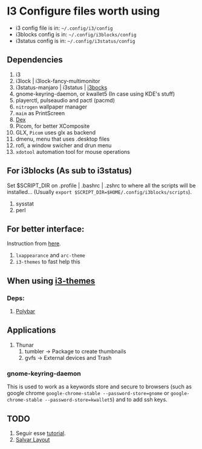 # I3 Configure files worth using

 - i3 config file is in: `~/.config/i3/config`
 - i3blocks config is in: `~/.config/i3blocks/config`
 - i3status config is in: `~/.config/i3status/config`

## Dependencies

1. i3
1. i3lock | i3lock-fancy-multimonitor
1. i3status-manjaro | i3status | [i3bocks](https://github.com/vivien/i3blocks)
1. gnome-keyring-daemon, or kwallet5 (In case using KDE's stuff)
1. playerctl, pulseaudio and pactl (pacmd)
2. `nitrogen` wallpaper manager
3. `maim` as PrintScreen
1. [Dex](https://github.com/jceb/dex)
1. Picom, for better XComposite
  1. GLX, `Picom` uses glx as backend
1. dmenu, menu that uses .desktop files
1. rofi, a window swicher and drun menu
2. `xdotool` automation tool for mouse operations

## For i3blocks (As sub to i3status)

Set $SCRIPT_DIR on .profile | .bashrc | .zshrc to where all the scripts will be installed... (Usually `export $SCRIPT_DIR=$HOME/.config/i3blocks/scripts`).

1. sysstat
2. perl

## For better interface:

Instruction from [here](https://www.reddit.com/r/i3wm/comments/7cicm0/what_do_i_need_to_do_exactly_to_make_i3_look_good/).

1. `lxappearance` and `arc-theme`
2. `i3-themes` to fast help this

## When using [i3-themes](https://github.com/Kthulu120/i3wm-themes)

### Deps:

1. [Polybar](https://github.com/polybar/polybar)

## Applications

1. Thunar
    1. tumbler -> Package to create thumbnails
    2. gvfs -> External devices and Trash

### gnome-keyring-daemon
This is used to work as a keywords store and secure to browsers (such as google chrome `google-chrome-stable --password-store=gnome` or `google-chrome-stable --password-store=kwallet5`) and to add ssh keys.

## TODO

1. Seguir esse [tutorial](https://github.com/addy-dclxvi/i3-starterpack/tree/master).
2. [Salvar Layout](https://i3wm.org/docs/layout-saving.html)
